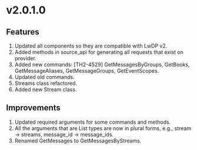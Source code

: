 # v2.0.1.0

## Features
1. Updated all components so they are compatible with LwDP v2.
2. Added methods in source_api for generating all requests that exist on provider.
3. Added new commands: [TH2-4529] GetMessagesByGroups, GetBooks, GetMessageAliases, GetMessageGroups, GetEventScopes.
4. Updated old commands.
5. Streams class refactored.
6. Added new Stream class.

## Improvements
1. Updated required arguments for some commands and methods.
2. All the arguments that are List types are now in plural forms, e.g., stream -> streams, message_id -> message_ids.
3. Renamed GetMessages to GetMessagesByStreams.
